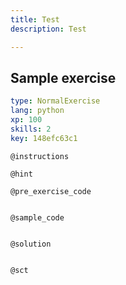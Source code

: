 ```yaml
---
title: Test
description: Test

---
```

## Sample exercise

```yaml
type: NormalExercise
lang: python
xp: 100
skills: 2
key: 148efc63c1
```


`@instructions`

`@hint`

`@pre_exercise_code`
```{python}

```

`@sample_code`
```{python}

```

`@solution`
```{python}

```

`@sct`
```{python}

```
